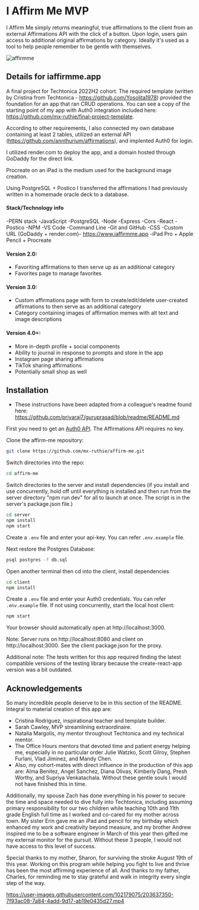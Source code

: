# I Affirm Me MVP
I Affirm Me simply returns meaningful, true affirmations to the client from an external Affirmations API with the click of a button. Upon login, users gain access to additional original affirmations by category. Ideally it's used as a tool to help people remember to be gentle with themselves.

![affirmme](https://user-images.githubusercontent.com/102179075/203648499-4060965f-dd93-49a6-9dce-2089f396317d.jpg)

## Details for iaffirmme.app
A final project for Techtonica 2022H2 cohort. The required template (written by Cristina from Techtonica - https://github.com/Yosolita1978) provided the foundation for an app that ran CRUD operations. You can see a copy of the starting point of my app with Auth0 integration included here: https://github.com/mx-ruthie/final-project-template. 

According to other requirements, I also connected my own database containing at least 2 tables, utilized an external API (https://github.com/annthurium/affirmations), and implented Auth0 for login. 

I utilized render.com to deploy the app, and a domain hosted through GoDaddy for the direct link.

Procreate on an iPad is the medium used for the background image creation.

Using PostgreSQL + Postico I transferred the affirmations I had previously written in a homemade oracle deck to a database.

#### Stack/Technology info
  -PERN stack
  -JavaScript
  -PostgreSQL
  -Node
  -Express
  -Cors
  -React
  -Postico
  -NPM
  -VS Code
  -Command Line
  -Git and GitHub
  -CSS
  -Custom URL (GoDaddy + render.com)- https://www.iaffirmme.app	
  -iPad Pro + Apple Pencil + Procreate

#### Version 2.0:
  - Favoriting affirmations to then serve up as an additional category 
  - Favorites page to manage favorites
  
#### Version 3.0:
  - Custom affirmations page with form to create/edit/delete user-created affirmations to then serve as an additional category
  - Category containing images of affirmation memes with alt text and image descriptions    

#### Version 4.0+:  
  - More in-depth profile + social components
  - Ability to journal in response to prompts and store in the app
  - Instagram page sharing affirmations
  - TikTok sharing affirmations
  - Potentially small shop as well

## Installation
- These instructions have been adapted from a colleague's readme found here: https://github.com/priyaraj7/guruprasad/blob/readme/README.md


First you need to get an [Auth0 API](https://auth0.com/). The Affirmations API requires no key.

Clone the affirm-me repository:

```bash
git clone https://github.com/mx-ruthie/affirm-me.git
```

Switch directories into the repo:

```bash
cd affirm-me
```

Switch directories to the server and install dependencies
(if you install and use concurrently, hold off until everything is installed and then run from the server directory "npm run dev" for all to launch at once. The script is in the server's package.json file.)

```bash
cd server
npm install
npm start 
```

Create a `.env` file and enter your api-key. You can refer `.env.example` file.

Next restore the Postgres Database:

```bash
psql postgres -f db.sql
```

Open another terminal then cd into the client, install dependencies

```bash
cd client
npm install
```

Create a `.env` file and enter your Auth0 credentials. You can refer `.env.example` file.
If not using concurrently, start the local host client:

```bash
npm start
```

Your browser should automatically open at http://localhost:3000.

Note:
Server runs on http://localhost:8080 and client on http://localhost:3000. See the client package.json for the proxy.

Additional note: The tests written for this app required finding the latest compatible versions of the testing library because the create-react-app version was a bit outdated.

## Acknowledgements

 So many incredible people deserve to be in this section of the README. Integral to material creation of this app are:

 - Cristina Rodriguez, inspirational teacher and template builder.
 - Sarah Cawley, MVP streamlining extraordinaire.
 - Natalia Margolis, my mentor throughout Techtonica and my technical mentor.
 - The Office Hours mentors that devoted time and patient energy helping me, especially in no particular order Julie Watzko, Scott Gilroy, Stephen Furlani, Vlad Jiminez, and Mandy Chen.
 - Also, my cohort-mates with direct influence in the production of this app are: Alma Benitez, Angel Sanchez, Diana Olivas, Kimberly Dang, Presh Worthy, and Supriya Venkatachala. Without these gentle souls I would not have finished this in time. 
 
 
Additionally, my spouse Zach has done everything in his power to secure the time and space needed to dive fully into Techtonica, including assuming primary responsibility for our two children while teaching 10th and 11th grade English full time as I worked and co-cared for my mother across town. My sister Erin gave me an iPad and pencil for my birthday which enhanced my work and creativity beyond measure, and my brother Andrew inspired me to be a software engineer in March of this year then gifted me my external monitor for the pursuit. Without these 3 people, I would not have access to this level of success. 

Special thanks to my mother, Sharon, for surviving the stroke August 19th of this year. Working on this program while helping you fight to live and thrive has been the most affirming experience of all. And thanks to my father, Charles, for reminding me to stay grateful and walk in integrity every single step of the way. 

https://user-images.githubusercontent.com/102179075/203637350-7f93ac08-7a84-4add-9d17-ab19e0435d27.mp4



